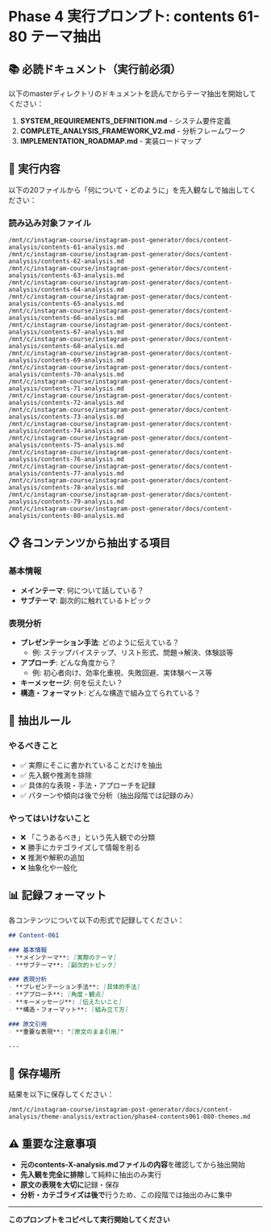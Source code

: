 # Phase 4 実行プロンプト: contents 61-80 テーマ抽出

## 📚 必読ドキュメント（実行前必須）
以下のmasterディレクトリのドキュメントを読んでからテーマ抽出を開始してください：
1. **SYSTEM_REQUIREMENTS_DEFINITION.md** - システム要件定義
2. **COMPLETE_ANALYSIS_FRAMEWORK_V2.md** - 分析フレームワーク
3. **IMPLEMENTATION_ROADMAP.md** - 実装ロードマップ

## 🎯 実行内容
以下の20ファイルから「何について・どのように」を先入観なしで抽出してください：

### 読み込み対象ファイル
```
/mnt/c/instagram-course/instagram-post-generator/docs/content-analysis/contents-61-analysis.md
/mnt/c/instagram-course/instagram-post-generator/docs/content-analysis/contents-62-analysis.md
/mnt/c/instagram-course/instagram-post-generator/docs/content-analysis/contents-63-analysis.md
/mnt/c/instagram-course/instagram-post-generator/docs/content-analysis/contents-64-analysis.md
/mnt/c/instagram-course/instagram-post-generator/docs/content-analysis/contents-65-analysis.md
/mnt/c/instagram-course/instagram-post-generator/docs/content-analysis/contents-66-analysis.md
/mnt/c/instagram-course/instagram-post-generator/docs/content-analysis/contents-67-analysis.md
/mnt/c/instagram-course/instagram-post-generator/docs/content-analysis/contents-68-analysis.md
/mnt/c/instagram-course/instagram-post-generator/docs/content-analysis/contents-69-analysis.md
/mnt/c/instagram-course/instagram-post-generator/docs/content-analysis/contents-70-analysis.md
/mnt/c/instagram-course/instagram-post-generator/docs/content-analysis/contents-71-analysis.md
/mnt/c/instagram-course/instagram-post-generator/docs/content-analysis/contents-72-analysis.md
/mnt/c/instagram-course/instagram-post-generator/docs/content-analysis/contents-73-analysis.md
/mnt/c/instagram-course/instagram-post-generator/docs/content-analysis/contents-74-analysis.md
/mnt/c/instagram-course/instagram-post-generator/docs/content-analysis/contents-75-analysis.md
/mnt/c/instagram-course/instagram-post-generator/docs/content-analysis/contents-76-analysis.md
/mnt/c/instagram-course/instagram-post-generator/docs/content-analysis/contents-77-analysis.md
/mnt/c/instagram-course/instagram-post-generator/docs/content-analysis/contents-78-analysis.md
/mnt/c/instagram-course/instagram-post-generator/docs/content-analysis/contents-79-analysis.md
/mnt/c/instagram-course/instagram-post-generator/docs/content-analysis/contents-80-analysis.md
```

## 📋 各コンテンツから抽出する項目

### 基本情報
- **メインテーマ**: 何について話している？
- **サブテーマ**: 副次的に触れているトピック

### 表現分析  
- **プレゼンテーション手法**: どのように伝えている？
  - 例: ステップバイステップ、リスト形式、問題→解決、体験談等
- **アプローチ**: どんな角度から？
  - 例: 初心者向け、効率化重視、失敗回避、実体験ベース等
- **キーメッセージ**: 何を伝えたい？
- **構造・フォーマット**: どんな構造で組み立てられている？

## 🚨 抽出ルール

### やるべきこと
- ✅ 実際にそこに書かれていることだけを抽出
- ✅ 先入観や推測を排除
- ✅ 具体的な表現・手法・アプローチを記録
- ✅ パターンや傾向は後で分析（抽出段階では記録のみ）

### やってはいけないこと  
- ❌ 「こうあるべき」という先入観での分類
- ❌ 勝手にカテゴライズして情報を削る
- ❌ 推測や解釈の追加
- ❌ 抽象化や一般化

## 📊 記録フォーマット

各コンテンツについて以下の形式で記録してください：

```markdown
## Content-061

### 基本情報
- **メインテーマ**: [実際のテーマ]
- **サブテーマ**: [副次的トピック]

### 表現分析
- **プレゼンテーション手法**: [具体的手法]
- **アプローチ**: [角度・観点]
- **キーメッセージ**: [伝えたいこと]
- **構造・フォーマット**: [組み立て方]

### 原文引用
- **重要な表現**: "[原文のまま引用]"

---
```

## 💾 保存場所
結果を以下に保存してください：
```
/mnt/c/instagram-course/instagram-post-generator/docs/content-analysis/theme-analysis/extraction/phase4-contents061-080-themes.md
```

## ⚠️ 重要な注意事項
- **元のcontents-X-analysis.mdファイルの内容**を確認してから抽出開始
- **先入観を完全に排除**して純粋に抽出のみ実行
- **原文の表現を大切に**記録・保存
- **分析・カテゴライズは後で**行うため、この段階では抽出のみに集中

---

**このプロンプトをコピペして実行開始してください**